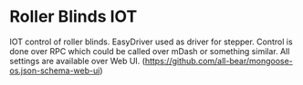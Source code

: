 # Roller Blinds IOT

IOT control of roller blinds.
EasyDriver used as driver for stepper.
Control is done over RPC which could be called over mDash or something similar.
All settings are available over Web UI. (https://github.com/all-bear/mongoose-os.json-schema-web-ui)
